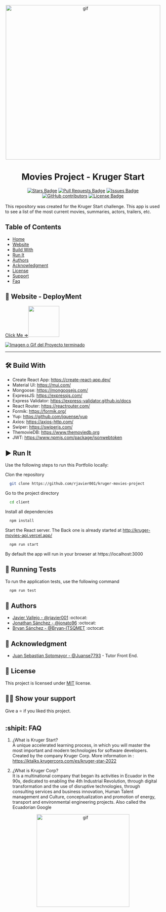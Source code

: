 <div align="center"><img alt="gif" src="https://krugercorp.com/wp-content/uploads/2022/02/Logo-Kruger_headermobil.gif" width="500"></div>
<span align="center">

# Movies Project - Kruger Start

</span>

<div align="center">
  <a href="https://github.com/rjavier001/kruger-movies-project/stargazers"><img src="https://img.shields.io/github/stars/rjavier001/kruger-movies-project" alt="Stars Badge"/></a>
  <a href="https://github.com/rjavier001/kruger-movies-project/pulls"><img src="https://img.shields.io/github/issues-pr/rjavier001/kruger-movies-project" alt="Pull Requests Badge"/></a>
  <a href="https://github.com/rjavier001/kruger-movies-project/issues"><img src="https://img.shields.io/github/issues/rjavier001/kruger-movies-project" alt="Issues Badge"/></a>
  <a href="https://github.com/rjavier001/kruger-movies-project/graphs/contributors"><img alt="GitHub contributors" src="https://img.shields.io/github/contributors/rjavier001/kruger-movies-project?color=2b9348"></a>
  <a href="https://github.com/elangosundar/awesome-README-templates/blob/master/LICENSE"><img src="https://img.shields.io/github/license/rjavier001/kruger-movies-project?color=2b9348" alt="License Badge"/></a>
</div>
<br>
This repository was created for the Kruger Start challenge.
This app is used to see a list of the most current movies, summaries, actors, trailers, etc.

## Table of Contents

- [Home](#movies-project---kruger-start)
- [Website](#rocket-website---deployment)
- [Build With](#hammer_and_wrench-build-with)
- [Run It](#arrow_forward-run-it)
- [Authors](#anger-authors)
- [Acknowledgment](#call_me_hand-acknowledgment)
- [License](#pencil-license)
- [Support](#man_astronaut-show-your-support)
- [Faq](#shipit-faq)

## :rocket: Website - DeployMent

<a target="_blank" href="https://kruger-movie-app.netlify.app/"><span align="center">Click Me =></span><img src="https://cdn.iconscout.com/icon/premium/png-256-thumb/deploy-1995643-1686449.png" widht="100" height="100"/> </a>

<a href=""><img src="https://user-images.githubusercontent.com/91750960/212596614-5aa0c54b-d15e-4708-a3e2-d83adc286719.PNG" alt="Imagen o Gif del Proyecto terminado" /></a><hr>

## :hammer_and_wrench: Build With

- Create React App: https://create-react-app.dev/
- Material UI: https://mui.com/
- Mongoose: https://mongoosejs.com/
- ExpressJS: https://expressjs.com/
- Express Validator: https://express-validator.github.io/docs
- React Router: https://reactrouter.com/
- Formik: https://formik.org/
- Yup: https://github.com/jquense/yup
- Axios: https://axios-http.com/
- Swiper: https://swiperjs.com/
- ThemovieDB: https://www.themoviedb.org
- JWT: https://www.npmjs.com/package/jsonwebtoken

## :arrow_forward: Run It

Use the following steps to run this Portfolio locally:

Clon the repository

```bash
  git clone https://github.com/rjavier001/kruger-movies-project
```

Go to the project directory

```bash
  cd client
```

Install all dependencies

```bash
  npm install
```

Start the React server.
The Back one is already started at http://kruger-movies-api.vercel.app/

```bash
  npm run start
```

By default the app will run in your browser at https://localhost:3000

## 🧪 Running Tests

To run the application tests, use the following command

```bash
  npm run test
```

## :anger: Authors

- [Javier Vallejo - @rjavier001](https://github.com/rjavier001) :octocat:
- [Jonathan Sánchez - @jonato96](https://github.com/jonato96) :octocat:
- [Bryan Sánchez - @Bryan-ITSQMET](https://github.com/Bryan-ITSQMET) :octocat:

## :call_me_hand: Acknowledgment

- [Juan Sebastian Sotomayor - @Juanse7793](https://github.com/Juanse7793) - Tutor Front End.

## :pencil: License

This project is licensed under [MIT](https://opensource.org/licenses/MIT) license.

## :man_astronaut: Show your support

Give a ⭐️ if you liked this project.

## :shipit: FAQ

1. ¿What is Kruger Start?<br>
   A unique accelerated learning process, in which you will master the most important and modern technologies for software developers. Created by the company Kruger Corp.
   More information in : https://ktalks.krugercorp.com/es/kruger-star-2022

2. ¿What is Kruger Corp?<br>
It is a multinational company that began its activities in Ecuador in the 90s, dedicated to enabling the 4th Industrial Revolution, through digital transformation and the use of disruptive technologies, through consulting services and business innovation, Human Talent management and Culture, conceptualization and promotion of energy, transport and environmental engineering projects. Also called the Ecuadorian Google
<div align="center"><img alt="gif" src="https://www.google.com/logos/doodles/2022/ecuador-independence-day-2022-6753651837109630-law.gif" width="300"></div>
